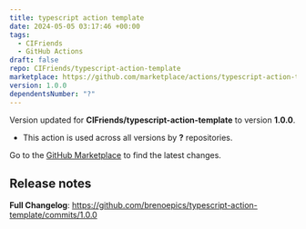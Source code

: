 ```yaml
---
title: typescript action template
date: 2024-05-05 03:17:46 +00:00
tags:
  - CIFriends
  - GitHub Actions
draft: false
repo: CIFriends/typescript-action-template
marketplace: https://github.com/marketplace/actions/typescript-action-template
version: 1.0.0
dependentsNumber: "?"
---
```



Version updated for **CIFriends/typescript-action-template** to version **1.0.0**.
- This action is used across all versions by **?** repositories.

Go to the [GitHub Marketplace](https://github.com/marketplace/actions/typescript-action-template) to find the latest changes.

## Release notes

**Full Changelog**: https://github.com/brenoepics/typescript-action-template/commits/1.0.0

